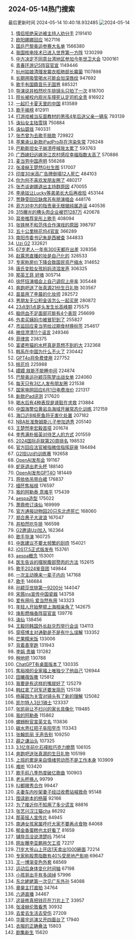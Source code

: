 ## 2024-05-14热门搜索 
最后更新时间 2024-05-14 10:40:18.932485 
![2024-05-14](https://imgs-storage.s3.us-east-005.backblazeb2.com/20240514/2024-05-14.png?versionId=4_z8fbbed132d73df8689c40f13_f109594a6e52ab59f_d20240514_m024018_c005_v0501009_t0009_u01715654418874) 
1. [情侣拒绝采访被主持人劝分手](https://s.weibo.com/weibo?q=%23%E6%83%85%E4%BE%A3%E6%8B%92%E7%BB%9D%E9%87%87%E8%AE%BF%E8%A2%AB%E4%B8%BB%E6%8C%81%E4%BA%BA%E5%8A%9D%E5%88%86%E6%89%8B%23&t=31&band_rank=1&Refer=top) 2191410
1. [欧阳娜娜回应](https://s.weibo.com/weibo?q=%E6%AC%A7%E9%98%B3%E5%A8%9C%E5%A8%9C%E5%9B%9E%E5%BA%94&t=31&band_rank=1&Refer=top) 1627116
1. [国乒巴黎奥运参赛大名单](https://s.weibo.com/weibo?q=%23%E5%9B%BD%E4%B9%92%E5%B7%B4%E9%BB%8E%E5%A5%A5%E8%BF%90%E5%8F%82%E8%B5%9B%E5%A4%A7%E5%90%8D%E5%8D%95%23&t=31&band_rank=2&Refer=top) 1566380
1. [我国核电技术已进入世界第一方阵](https://s.weibo.com/weibo?q=%23%E6%88%91%E5%9B%BD%E6%A0%B8%E7%94%B5%E6%8A%80%E6%9C%AF%E5%B7%B2%E8%BF%9B%E5%85%A5%E4%B8%96%E7%95%8C%E7%AC%AC%E4%B8%80%E6%96%B9%E9%98%B5%23&t=31&band_rank=3&Refer=top) 1230299
1. [中方决定不同意台湾地区参加今年世卫大会](https://s.weibo.com/weibo?q=%23%E4%B8%AD%E6%96%B9%E5%86%B3%E5%AE%9A%E4%B8%8D%E5%90%8C%E6%84%8F%E5%8F%B0%E6%B9%BE%E5%9C%B0%E5%8C%BA%E5%8F%82%E5%8A%A0%E4%BB%8A%E5%B9%B4%E4%B8%96%E5%8D%AB%E5%A4%A7%E4%BC%9A%23&t=31&band_rank=2&Refer=top) 1200161
1. [青春环游记5阵容官宣](https://s.weibo.com/weibo?q=%23%E9%9D%92%E6%98%A5%E7%8E%AF%E6%B8%B8%E8%AE%B05%E9%98%B5%E5%AE%B9%E5%AE%98%E5%AE%A3%23&t=31&band_rank=11&Refer=top) 1149446
1. [杭州姑娘清理发霉衣柜肺部长霉菌](https://s.weibo.com/weibo?q=%23%E6%9D%AD%E5%B7%9E%E5%A7%91%E5%A8%98%E6%B8%85%E7%90%86%E5%8F%91%E9%9C%89%E8%A1%A3%E6%9F%9C%E8%82%BA%E9%83%A8%E9%95%BF%E9%9C%89%E8%8F%8C%23&t=31&band_rank=21&Refer=top) 1107898
1. [长期用吸管喝水可能会加深唇纹](https://s.weibo.com/weibo?q=%23%E9%95%BF%E6%9C%9F%E7%94%A8%E5%90%B8%E7%AE%A1%E5%96%9D%E6%B0%B4%E5%8F%AF%E8%83%BD%E4%BC%9A%E5%8A%A0%E6%B7%B1%E5%94%87%E7%BA%B9%23&t=31&band_rank=5&Refer=top) 947692
1. [歌手有国籍音乐无国界](https://s.weibo.com/weibo?q=%23%E6%AD%8C%E6%89%8B%E6%9C%89%E5%9B%BD%E7%B1%8D%E9%9F%B3%E4%B9%90%E6%97%A0%E5%9B%BD%E7%95%8C%23&t=31&band_rank=2&Refer=top) 885321
1. [导演说井柏然吃牛排镜头只拍了一次](https://s.weibo.com/weibo?q=%23%E5%AF%BC%E6%BC%94%E8%AF%B4%E4%BA%95%E6%9F%8F%E7%84%B6%E5%90%83%E7%89%9B%E6%8E%92%E9%95%9C%E5%A4%B4%E5%8F%AA%E6%8B%8D%E4%BA%86%E4%B8%80%E6%AC%A1%23&t=31&band_rank=27&Refer=top) 818700
1. [院长被校内观光车撞死认定司机全责](https://s.weibo.com/weibo?q=%23%E9%99%A2%E9%95%BF%E8%A2%AB%E6%A0%A1%E5%86%85%E8%A7%82%E5%85%89%E8%BD%A6%E6%92%9E%E6%AD%BB%E8%AE%A4%E5%AE%9A%E5%8F%B8%E6%9C%BA%E5%85%A8%E8%B4%A3%23&t=31&band_rank=5&Refer=top) 816922
1. [一起打卡夏天里的中国](https://s.weibo.com/weibo?q=%23%E4%B8%80%E8%B5%B7%E6%89%93%E5%8D%A1%E5%A4%8F%E5%A4%A9%E9%87%8C%E7%9A%84%E4%B8%AD%E5%9B%BD%23&t=31&band_rank=3&Refer=top) 813589
1. [歌手揭榜](https://s.weibo.com/weibo?q=%E6%AD%8C%E6%89%8B%E6%8F%AD%E6%A6%9C&t=31&band_rank=4&Refer=top) 812911
1. [打游戏被当反面教材的男孩4年后送父亲一辆车](https://s.weibo.com/weibo?q=%23%E6%89%93%E6%B8%B8%E6%88%8F%E8%A2%AB%E5%BD%93%E5%8F%8D%E9%9D%A2%E6%95%99%E6%9D%90%E7%9A%84%E7%94%B7%E5%AD%A94%E5%B9%B4%E5%90%8E%E9%80%81%E7%88%B6%E4%BA%B2%E4%B8%80%E8%BE%86%E8%BD%A6%23&t=31&band_rank=34&Refer=top) 793139
1. [诛仙女主陆雪琪](https://s.weibo.com/weibo?q=%23%E8%AF%9B%E4%BB%99%E5%A5%B3%E4%B8%BB%E9%99%86%E9%9B%AA%E7%90%AA%23&t=31&band_rank=10&Refer=top) 750884
1. [诛仙碧瑶](https://s.weibo.com/weibo?q=%E8%AF%9B%E4%BB%99%E7%A2%A7%E7%91%B6&t=31&band_rank=7&Refer=top) 740331
1. [张杰曾为去歌手赔款](https://s.weibo.com/weibo?q=%23%E5%BC%A0%E6%9D%B0%E6%9B%BE%E4%B8%BA%E5%8E%BB%E6%AD%8C%E6%89%8B%E8%B5%94%E6%AC%BE%23&t=31&band_rank=7&Refer=top) 729822
1. [苹果承认新款iPadPro存在渲染失常](https://s.weibo.com/weibo?q=%23%E8%8B%B9%E6%9E%9C%E6%89%BF%E8%AE%A4%E6%96%B0%E6%AC%BEiPadPro%E5%AD%98%E5%9C%A8%E6%B8%B2%E6%9F%93%E5%A4%B1%E5%B8%B8%23&t=31&band_rank=7&Refer=top) 726248
1. [巴勒斯坦女子崩溃呼喊我太累了](https://s.weibo.com/weibo?q=%23%E5%B7%B4%E5%8B%92%E6%96%AF%E5%9D%A6%E5%A5%B3%E5%AD%90%E5%B4%A9%E6%BA%83%E5%91%BC%E5%96%8A%E6%88%91%E5%A4%AA%E7%B4%AF%E4%BA%86%23&t=31&band_rank=45&Refer=top) 593763
1. [广西媳妇远嫁浙江农村感叹幸福指数太高了](https://s.weibo.com/weibo?q=%23%E5%B9%BF%E8%A5%BF%E5%AA%B3%E5%A6%87%E8%BF%9C%E5%AB%81%E6%B5%99%E6%B1%9F%E5%86%9C%E6%9D%91%E6%84%9F%E5%8F%B9%E5%B9%B8%E7%A6%8F%E6%8C%87%E6%95%B0%E5%A4%AA%E9%AB%98%E4%BA%86%23&t=31&band_rank=49&Refer=top) 570886
1. [麦当劳中国声明](https://s.weibo.com/weibo?q=%23%E9%BA%A6%E5%BD%93%E5%8A%B3%E4%B8%AD%E5%9B%BD%E5%A3%B0%E6%98%8E%23&t=31&band_rank=11&Refer=top) 556268
1. [张凌赫王楚然G社生图](https://s.weibo.com/weibo?q=%23%E5%BC%A0%E5%87%8C%E8%B5%AB%E7%8E%8B%E6%A5%9A%E7%84%B6G%E7%A4%BE%E7%94%9F%E5%9B%BE%23&t=31&band_rank=11&Refer=top) 517007
1. [印度30米高广告牌倒塌12人死亡](https://s.weibo.com/weibo?q=%23%E5%8D%B0%E5%BA%A630%E7%B1%B3%E9%AB%98%E5%B9%BF%E5%91%8A%E7%89%8C%E5%80%92%E5%A1%8C12%E4%BA%BA%E6%AD%BB%E4%BA%A1%23&t=31&band_rank=23&Refer=top) 484103
1. [你为何不喜欢发朋友圈了](https://s.weibo.com/weibo?q=%23%E4%BD%A0%E4%B8%BA%E4%BD%95%E4%B8%8D%E5%96%9C%E6%AC%A2%E5%8F%91%E6%9C%8B%E5%8F%8B%E5%9C%88%E4%BA%86%23&t=31&band_rank=38&Refer=top) 480217
1. [张杰谈谢娜退出主持群原因](https://s.weibo.com/weibo?q=%23%E5%BC%A0%E6%9D%B0%E8%B0%88%E8%B0%A2%E5%A8%9C%E9%80%80%E5%87%BA%E4%B8%BB%E6%8C%81%E7%BE%A4%E5%8E%9F%E5%9B%A0%23&t=31&band_rank=11&Refer=top) 470055
1. [李承铉让Lucky等弟弟长大后再收拾](https://s.weibo.com/weibo?q=%23%E6%9D%8E%E6%89%BF%E9%93%89%E8%AE%A9Lucky%E7%AD%89%E5%BC%9F%E5%BC%9F%E9%95%BF%E5%A4%A7%E5%90%8E%E5%86%8D%E6%94%B6%E6%8B%BE%23&t=31&band_rank=31&Refer=top) 453144
1. [贾静雯回应缺席苏有朋演唱会](https://s.weibo.com/weibo?q=%23%E8%B4%BE%E9%9D%99%E9%9B%AF%E5%9B%9E%E5%BA%94%E7%BC%BA%E5%B8%AD%E8%8B%8F%E6%9C%89%E6%9C%8B%E6%BC%94%E5%94%B1%E4%BC%9A%23&t=31&band_rank=15&Refer=top) 448176
1. [菲方对中方的指责毫无根据纯属造谣](https://s.weibo.com/weibo?q=%23%E8%8F%B2%E6%96%B9%E5%AF%B9%E4%B8%AD%E6%96%B9%E7%9A%84%E6%8C%87%E8%B4%A3%E6%AF%AB%E6%97%A0%E6%A0%B9%E6%8D%AE%E7%BA%AF%E5%B1%9E%E9%80%A0%E8%B0%A3%23&t=31&band_rank=9&Refer=top) 440536
1. [315曝光的槽头肉企业被罚1287万](https://s.weibo.com/weibo?q=%23315%E6%9B%9D%E5%85%89%E7%9A%84%E6%A7%BD%E5%A4%B4%E8%82%89%E4%BC%81%E4%B8%9A%E8%A2%AB%E7%BD%9A1287%E4%B8%87%23&t=31&band_rank=13&Refer=top) 420678
1. [耳帝推荐吴彤上歌手](https://s.weibo.com/weibo?q=%E8%80%B3%E5%B8%9D%E6%8E%A8%E8%8D%90%E5%90%B4%E5%BD%A4%E4%B8%8A%E6%AD%8C%E6%89%8B&t=31&band_rank=13&Refer=top) 408094
1. [张铁林不和范伟合作演戏的原因](https://s.weibo.com/weibo?q=%23%E5%BC%A0%E9%93%81%E6%9E%97%E4%B8%8D%E5%92%8C%E8%8C%83%E4%BC%9F%E5%90%88%E4%BD%9C%E6%BC%94%E6%88%8F%E7%9A%84%E5%8E%9F%E5%9B%A0%23&t=31&band_rank=25&Refer=top) 398797
1. [五十公里桃花坞4官宣](https://s.weibo.com/weibo?q=%23%E4%BA%94%E5%8D%81%E5%85%AC%E9%87%8C%E6%A1%83%E8%8A%B1%E5%9D%9E4%E5%AE%98%E5%AE%A3%23&t=31&band_rank=15&Refer=top) 366289
1. [南阳市委书记朱是西被查](https://s.weibo.com/weibo?q=%23%E5%8D%97%E9%98%B3%E5%B8%82%E5%A7%94%E4%B9%A6%E8%AE%B0%E6%9C%B1%E6%98%AF%E8%A5%BF%E8%A2%AB%E6%9F%A5%23&t=31&band_rank=32&Refer=top) 344833
1. [Uzi G2](https://s.weibo.com/weibo?q=Uzi%20G2&t=31&band_rank=6&Refer=top) 332621
1. [67岁老人一年有300天都在出差](https://s.weibo.com/weibo?q=%2367%E5%B2%81%E8%80%81%E4%BA%BA%E4%B8%80%E5%B9%B4%E6%9C%89300%E5%A4%A9%E9%83%BD%E5%9C%A8%E5%87%BA%E5%B7%AE%23&t=31&band_rank=15&Refer=top) 328356
1. [赵露思直播的妆是自己化的](https://s.weibo.com/weibo?q=%23%E8%B5%B5%E9%9C%B2%E6%80%9D%E7%9B%B4%E6%92%AD%E7%9A%84%E5%A6%86%E6%98%AF%E8%87%AA%E5%B7%B1%E5%8C%96%E7%9A%84%23&t=31&band_rank=8&Refer=top) 326533
1. [专家称房价下降会致国民资产缩水](https://s.weibo.com/weibo?q=%23%E4%B8%93%E5%AE%B6%E7%A7%B0%E6%88%BF%E4%BB%B7%E4%B8%8B%E9%99%8D%E4%BC%9A%E8%87%B4%E5%9B%BD%E6%B0%91%E8%B5%84%E4%BA%A7%E7%BC%A9%E6%B0%B4%23&t=31&band_rank=9&Refer=top) 314652
1. [唐氏变脸女孩妈妈流泪发声](https://s.weibo.com/weibo?q=%23%E5%94%90%E6%B0%8F%E5%8F%98%E8%84%B8%E5%A5%B3%E5%AD%A9%E5%A6%88%E5%A6%88%E6%B5%81%E6%B3%AA%E5%8F%91%E5%A3%B0%23&t=31&band_rank=10&Refer=top) 306325
1. [那英王菲 好嗑](https://s.weibo.com/weibo?q=%E9%82%A3%E8%8B%B1%E7%8E%8B%E8%8F%B2%20%E5%A5%BD%E5%97%91&t=31&band_rank=12&Refer=top) 305714
1. [徐怀钰演唱会上自己调侃上座率](https://s.weibo.com/weibo?q=%23%E5%BE%90%E6%80%80%E9%92%B0%E6%BC%94%E5%94%B1%E4%BC%9A%E4%B8%8A%E8%87%AA%E5%B7%B1%E8%B0%83%E4%BE%83%E4%B8%8A%E5%BA%A7%E7%8E%87%23&t=31&band_rank=16&Refer=top) 305448
1. [奔跑吧送了张真源21份生日礼物](https://s.weibo.com/weibo?q=%23%E5%A5%94%E8%B7%91%E5%90%A7%E9%80%81%E4%BA%86%E5%BC%A0%E7%9C%9F%E6%BA%9021%E4%BB%BD%E7%94%9F%E6%97%A5%E7%A4%BC%E7%89%A9%23&t=31&band_rank=13&Refer=top) 303567
1. [苗苗用了李晨的化妆师](https://s.weibo.com/weibo?q=%23%E8%8B%97%E8%8B%97%E7%94%A8%E4%BA%86%E6%9D%8E%E6%99%A8%E7%9A%84%E5%8C%96%E5%A6%86%E5%B8%88%23&t=31&band_rank=14&Refer=top) 282572
1. [男朋友无公积金该怎么一起买房](https://s.weibo.com/weibo?q=%23%E7%94%B7%E6%9C%8B%E5%8F%8B%E6%97%A0%E5%85%AC%E7%A7%AF%E9%87%91%E8%AF%A5%E6%80%8E%E4%B9%88%E4%B8%80%E8%B5%B7%E4%B9%B0%E6%88%BF%23&t=31&band_rank=21&Refer=top) 280872
1. [23点到1点是头发生长高峰期](https://s.weibo.com/weibo?q=%2323%E7%82%B9%E5%88%B01%E7%82%B9%E6%98%AF%E5%A4%B4%E5%8F%91%E7%94%9F%E9%95%BF%E9%AB%98%E5%B3%B0%E6%9C%9F%23&t=31&band_rank=42&Refer=top) 275575
1. [脑供血不足面部可能有4个表现](https://s.weibo.com/weibo?q=%23%E8%84%91%E4%BE%9B%E8%A1%80%E4%B8%8D%E8%B6%B3%E9%9D%A2%E9%83%A8%E5%8F%AF%E8%83%BD%E6%9C%894%E4%B8%AA%E8%A1%A8%E7%8E%B0%23&t=31&band_rank=22&Refer=top) 256699
1. [外卖买姨妈巾被冒犯到了](https://s.weibo.com/weibo?q=%E5%A4%96%E5%8D%96%E4%B9%B0%E5%A7%A8%E5%A6%88%E5%B7%BE%E8%A2%AB%E5%86%92%E7%8A%AF%E5%88%B0%E4%BA%86&t=31&band_rank=47&Refer=top) 255827
1. [市监回应麦当劳给过期食材换标签](https://s.weibo.com/weibo?q=%23%E5%B8%82%E7%9B%91%E5%9B%9E%E5%BA%94%E9%BA%A6%E5%BD%93%E5%8A%B3%E7%BB%99%E8%BF%87%E6%9C%9F%E9%A3%9F%E6%9D%90%E6%8D%A2%E6%A0%87%E7%AD%BE%23&t=31&band_rank=16&Refer=top) 254617
1. [微信澄清11个谣言](https://s.weibo.com/weibo?q=%23%E5%BE%AE%E4%BF%A1%E6%BE%84%E6%B8%8511%E4%B8%AA%E8%B0%A3%E8%A8%80%23&t=31&band_rank=17&Refer=top) 249346
1. [菲律宾](https://s.weibo.com/weibo?q=%E8%8F%B2%E5%BE%8B%E5%AE%BE&t=31&band_rank=40&Refer=top) 238375
1. [富婆熊猫的水杯真是意想不到的大](https://s.weibo.com/weibo?q=%23%E5%AF%8C%E5%A9%86%E7%86%8A%E7%8C%AB%E7%9A%84%E6%B0%B4%E6%9D%AF%E7%9C%9F%E6%98%AF%E6%84%8F%E6%83%B3%E4%B8%8D%E5%88%B0%E7%9A%84%E5%A4%A7%23&t=31&band_rank=24&Refer=top) 232368
1. [韩系在中国为什么不火了](https://s.weibo.com/weibo?q=%23%E9%9F%A9%E7%B3%BB%E5%9C%A8%E4%B8%AD%E5%9B%BD%E4%B8%BA%E4%BB%80%E4%B9%88%E4%B8%8D%E7%81%AB%E4%BA%86%23&t=31&band_rank=22&Refer=top) 230442
1. [GPT4o将免费使用](https://s.weibo.com/weibo?q=%23GPT4o%E5%B0%86%E5%85%8D%E8%B4%B9%E4%BD%BF%E7%94%A8%23&t=31&band_rank=34&Refer=top) 227752
1. [桃花坞](https://s.weibo.com/weibo?q=%E6%A1%83%E8%8A%B1%E5%9D%9E&t=31&band_rank=26&Refer=top) 225988
1. [嬛嬛 朕能不能睡中间](https://s.weibo.com/weibo?q=%E5%AC%9B%E5%AC%9B%20%E6%9C%95%E8%83%BD%E4%B8%8D%E8%83%BD%E7%9D%A1%E4%B8%AD%E9%97%B4&t=31&band_rank=29&Refer=top) 224874
1. [巴黎奥运孙颖莎陈梦出战女单](https://s.weibo.com/weibo?q=%23%E5%B7%B4%E9%BB%8E%E5%A5%A5%E8%BF%90%E5%AD%99%E9%A2%96%E8%8E%8E%E9%99%88%E6%A2%A6%E5%87%BA%E6%88%98%E5%A5%B3%E5%8D%95%23&t=31&band_rank=27&Refer=top) 224060
1. [每天只有3亿人发布朋友圈](https://s.weibo.com/weibo?q=%23%E6%AF%8F%E5%A4%A9%E5%8F%AA%E6%9C%893%E4%BA%BF%E4%BA%BA%E5%8F%91%E5%B8%83%E6%9C%8B%E5%8F%8B%E5%9C%88%23&t=31&band_rank=21&Refer=top) 221538
1. [国家电网回应6月1日电费涨价](https://s.weibo.com/weibo?q=%23%E5%9B%BD%E5%AE%B6%E7%94%B5%E7%BD%91%E5%9B%9E%E5%BA%946%E6%9C%881%E6%97%A5%E7%94%B5%E8%B4%B9%E6%B6%A8%E4%BB%B7%23&t=31&band_rank=23&Refer=top) 221317
1. [新款iPad评测](https://s.weibo.com/weibo?q=%E6%96%B0%E6%AC%BEiPad%E8%AF%84%E6%B5%8B&t=31&band_rank=28&Refer=top) 217620
1. [喝水后有4种表现是肾脏在求救](https://s.weibo.com/weibo?q=%23%E5%96%9D%E6%B0%B4%E5%90%8E%E6%9C%894%E7%A7%8D%E8%A1%A8%E7%8E%B0%E6%98%AF%E8%82%BE%E8%84%8F%E5%9C%A8%E6%B1%82%E6%95%91%23&t=31&band_rank=24&Refer=top) 213884
1. [中国海警位黄岩岛海域开展常态化训练](https://s.weibo.com/weibo?q=%23%E4%B8%AD%E5%9B%BD%E6%B5%B7%E8%AD%A6%E4%BD%8D%E9%BB%84%E5%B2%A9%E5%B2%9B%E6%B5%B7%E5%9F%9F%E5%BC%80%E5%B1%95%E5%B8%B8%E6%80%81%E5%8C%96%E8%AE%AD%E7%BB%83%23&t=31&band_rank=29&Refer=top) 212159
1. [海口近8吨死鱼将无害化处置](https://s.weibo.com/weibo?q=%23%E6%B5%B7%E5%8F%A3%E8%BF%918%E5%90%A8%E6%AD%BB%E9%B1%BC%E5%B0%86%E6%97%A0%E5%AE%B3%E5%8C%96%E5%A4%84%E7%BD%AE%23&t=31&band_rank=19&Refer=top) 207182
1. [NBA批准詹姆斯儿子参加选秀](https://s.weibo.com/weibo?q=%23NBA%E6%89%B9%E5%87%86%E8%A9%B9%E5%A7%86%E6%96%AF%E5%84%BF%E5%AD%90%E5%8F%82%E5%8A%A0%E9%80%89%E7%A7%80%23&t=31&band_rank=37&Refer=top) 205140
1. [王楚然李宏毅首搭](https://s.weibo.com/weibo?q=%23%E7%8E%8B%E6%A5%9A%E7%84%B6%E6%9D%8E%E5%AE%8F%E6%AF%85%E9%A6%96%E6%90%AD%23&t=31&band_rank=30&Refer=top) 201674
1. [李秀满朴振英对待艺人的方式](https://s.weibo.com/weibo?q=%E6%9D%8E%E7%A7%80%E6%BB%A1%E6%9C%B4%E6%8C%AF%E8%8B%B1%E5%AF%B9%E5%BE%85%E8%89%BA%E4%BA%BA%E7%9A%84%E6%96%B9%E5%BC%8F&t=31&band_rank=34&Refer=top) 201559
1. [2024国际乒联第20周排名](https://s.weibo.com/weibo?q=%232024%E5%9B%BD%E9%99%85%E4%B9%92%E8%81%94%E7%AC%AC20%E5%91%A8%E6%8E%92%E5%90%8D%23&t=31&band_rank=30&Refer=top) 198532
1. [官方回应法官被指微信指挥庭审](https://s.weibo.com/weibo?q=%23%E5%AE%98%E6%96%B9%E5%9B%9E%E5%BA%94%E6%B3%95%E5%AE%98%E8%A2%AB%E6%8C%87%E5%BE%AE%E4%BF%A1%E6%8C%87%E6%8C%A5%E5%BA%AD%E5%AE%A1%23&t=31&band_rank=18&Refer=top) 194494
1. [G2找Uzi约训练赛](https://s.weibo.com/weibo?q=%23G2%E6%89%BEUzi%E7%BA%A6%E8%AE%AD%E7%BB%83%E8%B5%9B%23&t=31&band_rank=19&Refer=top) 192658
1. [OpenAI发布会](https://s.weibo.com/weibo?q=%23OpenAI%E5%8F%91%E5%B8%83%E4%BC%9A%23&t=31&band_rank=30&Refer=top) 191167
1. [蛇哥退出老头杯](https://s.weibo.com/weibo?q=%23%E8%9B%87%E5%93%A5%E9%80%80%E5%87%BA%E8%80%81%E5%A4%B4%E6%9D%AF%23&t=31&band_rank=20&Refer=top) 188140
1. [OpenAI发布GPT4O](https://s.weibo.com/weibo?q=%23OpenAI%E5%8F%91%E5%B8%83GPT4O%23&t=31&band_rank=17&Refer=top) 181449
1. [蒋依依吊带白裙](https://s.weibo.com/weibo?q=%23%E8%92%8B%E4%BE%9D%E4%BE%9D%E5%90%8A%E5%B8%A6%E7%99%BD%E8%A3%99%23&t=31&band_rank=32&Refer=top) 176837
1. [缅怀焦裕禄](https://s.weibo.com/weibo?q=%23%E7%BC%85%E6%80%80%E7%84%A6%E8%A3%95%E7%A6%84%23&t=31&band_rank=32&Refer=top) 176597
1. [我的阿勒泰 意难平](https://s.weibo.com/weibo?q=%E6%88%91%E7%9A%84%E9%98%BF%E5%8B%92%E6%B3%B0%20%E6%84%8F%E9%9A%BE%E5%B9%B3&t=31&band_rank=39&Refer=top) 175439
1. [aespa造型](https://s.weibo.com/weibo?q=aespa%E9%80%A0%E5%9E%8B&t=31&band_rank=33&Refer=top) 175022
1. [萧鼎修订诛仙](https://s.weibo.com/weibo?q=%E8%90%A7%E9%BC%8E%E4%BF%AE%E8%AE%A2%E8%AF%9B%E4%BB%99&t=31&band_rank=47&Refer=top) 169999
1. [官方通报动物园20只东北虎死亡](https://s.weibo.com/weibo?q=%23%E5%AE%98%E6%96%B9%E9%80%9A%E6%8A%A5%E5%8A%A8%E7%89%A9%E5%9B%AD20%E5%8F%AA%E4%B8%9C%E5%8C%97%E8%99%8E%E6%AD%BB%E4%BA%A1%23&t=31&band_rank=27&Refer=top) 168060
1. [郑合惠子大波浪](https://s.weibo.com/weibo?q=%23%E9%83%91%E5%90%88%E6%83%A0%E5%AD%90%E5%A4%A7%E6%B3%A2%E6%B5%AA%23&t=31&band_rank=36&Refer=top) 167047
1. [井柏然吃牛排](https://s.weibo.com/weibo?q=%E4%BA%95%E6%9F%8F%E7%84%B6%E5%90%83%E7%89%9B%E6%8E%92&t=31&band_rank=26&Refer=top) 166598
1. [G2邀请Uzi加入](https://s.weibo.com/weibo?q=%23G2%E9%82%80%E8%AF%B7Uzi%E5%8A%A0%E5%85%A5%23&t=31&band_rank=32&Refer=top) 162364
1. [歌手导演](https://s.weibo.com/weibo?q=%23%E6%AD%8C%E6%89%8B%E5%AF%BC%E6%BC%94%23&t=31&band_rank=28&Refer=top) 160725
1. [中医建议不要太频繁的刮痧](https://s.weibo.com/weibo?q=%23%E4%B8%AD%E5%8C%BB%E5%BB%BA%E8%AE%AE%E4%B8%8D%E8%A6%81%E5%A4%AA%E9%A2%91%E7%B9%81%E7%9A%84%E5%88%AE%E7%97%A7%23&t=31&band_rank=30&Refer=top) 154021
1. [iOS17.5正式版发布](https://s.weibo.com/weibo?q=%23iOS17.5%E6%AD%A3%E5%BC%8F%E7%89%88%E5%8F%91%E5%B8%83%23&t=31&band_rank=33&Refer=top) 153761
1. [aespa概念](https://s.weibo.com/weibo?q=aespa%E6%A6%82%E5%BF%B5&t=31&band_rank=31&Refer=top) 153001
1. [医生告诉的摆脱腹部赘肉的方法](https://s.weibo.com/weibo?q=%E5%8C%BB%E7%94%9F%E5%91%8A%E8%AF%89%E7%9A%84%E6%91%86%E8%84%B1%E8%85%B9%E9%83%A8%E8%B5%98%E8%82%89%E7%9A%84%E6%96%B9%E6%B3%95&t=31&band_rank=49&Refer=top) 152615
1. [歌手2024鉴音团](https://s.weibo.com/weibo?q=%E6%AD%8C%E6%89%8B2024%E9%89%B4%E9%9F%B3%E5%9B%A2&t=31&band_rank=38&Refer=top) 149844
1. [一次主动换来一辈子内向](https://s.weibo.com/weibo?q=%E4%B8%80%E6%AC%A1%E4%B8%BB%E5%8A%A8%E6%8D%A2%E6%9D%A5%E4%B8%80%E8%BE%88%E5%AD%90%E5%86%85%E5%90%91&t=31&band_rank=37&Refer=top) 147168
1. [歌手](https://s.weibo.com/weibo?q=%E6%AD%8C%E6%89%8B&t=31&band_rank=32&Refer=top) 146684
1. [孙颖莎世排第一9200分](https://s.weibo.com/weibo?q=%23%E5%AD%99%E9%A2%96%E8%8E%8E%E4%B8%96%E6%8E%92%E7%AC%AC%E4%B8%809200%E5%88%86%23&t=31&band_rank=37&Refer=top) 144047
1. [宋茜ins宣传中国瓷器](https://s.weibo.com/weibo?q=%23%E5%AE%8B%E8%8C%9Cins%E5%AE%A3%E4%BC%A0%E4%B8%AD%E5%9B%BD%E7%93%B7%E5%99%A8%23&t=31&band_rank=14&Refer=top) 143758
1. [爱有用吗 爱当然有用](https://s.weibo.com/weibo?q=%E7%88%B1%E6%9C%89%E7%94%A8%E5%90%97%20%E7%88%B1%E5%BD%93%E7%84%B6%E6%9C%89%E7%94%A8&t=31&band_rank=39&Refer=top) 143323
1. [年轻人开始整顿上海相亲角了](https://s.weibo.com/weibo?q=%23%E5%B9%B4%E8%BD%BB%E4%BA%BA%E5%BC%80%E5%A7%8B%E6%95%B4%E9%A1%BF%E4%B8%8A%E6%B5%B7%E7%9B%B8%E4%BA%B2%E8%A7%92%E4%BA%86%23&t=31&band_rank=39&Refer=top) 142675
1. [烽影燃梅香阵容官宣](https://s.weibo.com/weibo?q=%23%E7%83%BD%E5%BD%B1%E7%87%83%E6%A2%85%E9%A6%99%E9%98%B5%E5%AE%B9%E5%AE%98%E5%AE%A3%23&t=31&band_rank=35&Refer=top) 139776
1. [诛仙](https://s.weibo.com/weibo?q=%E8%AF%9B%E4%BB%99&t=31&band_rank=34&Refer=top) 138456
1. [王毅同韩国外长赵兑烈举行会谈](https://s.weibo.com/weibo?q=%23%E7%8E%8B%E6%AF%85%E5%90%8C%E9%9F%A9%E5%9B%BD%E5%A4%96%E9%95%BF%E8%B5%B5%E5%85%91%E7%83%88%E4%B8%BE%E8%A1%8C%E4%BC%9A%E8%B0%88%23&t=31&band_rank=46&Refer=top) 134113
1. [穿搭博主对通勤是不是有什么误解](https://s.weibo.com/weibo?q=%23%E7%A9%BF%E6%90%AD%E5%8D%9A%E4%B8%BB%E5%AF%B9%E9%80%9A%E5%8B%A4%E6%98%AF%E4%B8%8D%E6%98%AF%E6%9C%89%E4%BB%80%E4%B9%88%E8%AF%AF%E8%A7%A3%23&t=31&band_rank=48&Refer=top) 133352
1. [芒果糯米饭](https://s.weibo.com/weibo?q=%E8%8A%92%E6%9E%9C%E7%B3%AF%E7%B1%B3%E9%A5%AD&t=31&band_rank=29&Refer=top) 133006
1. [背着善宰跑](https://s.weibo.com/weibo?q=%E8%83%8C%E7%9D%80%E5%96%84%E5%AE%B0%E8%B7%91&t=31&band_rank=33&Refer=top) 131943
1. [李娟 责编](https://s.weibo.com/weibo?q=%E6%9D%8E%E5%A8%9F%20%E8%B4%A3%E7%BC%96&t=31&band_rank=34&Refer=top) 131282
1. [种地吧](https://s.weibo.com/weibo?q=%E7%A7%8D%E5%9C%B0%E5%90%A7&t=31&band_rank=42&Refer=top) 130788
1. [ChatGPT有桌面版本了](https://s.weibo.com/weibo?q=%23ChatGPT%E6%9C%89%E6%A1%8C%E9%9D%A2%E7%89%88%E6%9C%AC%E4%BA%86%23&t=31&band_rank=42&Refer=top) 130335
1. [焦裕禄的全家福上唯独少了他自己](https://s.weibo.com/weibo?q=%23%E7%84%A6%E8%A3%95%E7%A6%84%E7%9A%84%E5%85%A8%E5%AE%B6%E7%A6%8F%E4%B8%8A%E5%94%AF%E7%8B%AC%E5%B0%91%E4%BA%86%E4%BB%96%E8%87%AA%E5%B7%B1%23&t=31&band_rank=44&Refer=top) 126944
1. [田曦薇饭撒](https://s.weibo.com/weibo?q=%23%E7%94%B0%E6%9B%A6%E8%96%87%E9%A5%AD%E6%92%92%23&t=31&band_rank=44&Refer=top) 125812
1. [我要是有这样的嘴就好了](https://s.weibo.com/weibo?q=%23%E6%88%91%E8%A6%81%E6%98%AF%E6%9C%89%E8%BF%99%E6%A0%B7%E7%9A%84%E5%98%B4%E5%B0%B1%E5%A5%BD%E4%BA%86%23&t=31&band_rank=46&Refer=top) 125279
1. [韩红拿了冠军还要发简历](https://s.weibo.com/weibo?q=%23%E9%9F%A9%E7%BA%A2%E6%8B%BF%E4%BA%86%E5%86%A0%E5%86%9B%E8%BF%98%E8%A6%81%E5%8F%91%E7%AE%80%E5%8E%86%23&t=31&band_rank=35&Refer=top) 125138
1. [杨幂因为关雪对镜头有了新的理解](https://s.weibo.com/weibo?q=%23%E6%9D%A8%E5%B9%82%E5%9B%A0%E4%B8%BA%E5%85%B3%E9%9B%AA%E5%AF%B9%E9%95%9C%E5%A4%B4%E6%9C%89%E4%BA%86%E6%96%B0%E7%9A%84%E7%90%86%E8%A7%A3%23&t=31&band_rank=36&Refer=top) 125082
1. [凯尔特人3比1骑士](https://s.weibo.com/weibo?q=%23%E5%87%AF%E5%B0%94%E7%89%B9%E4%BA%BA3%E6%AF%941%E9%AA%91%E5%A3%AB%23&t=31&band_rank=38&Refer=top) 123337
1. [张凯丽让不扫兴的家长具像化](https://s.weibo.com/weibo?q=%E5%BC%A0%E5%87%AF%E4%B8%BD%E8%AE%A9%E4%B8%8D%E6%89%AB%E5%85%B4%E7%9A%84%E5%AE%B6%E9%95%BF%E5%85%B7%E5%83%8F%E5%8C%96&t=31&band_rank=37&Refer=top) 119485
1. [我的阿勒泰](https://s.weibo.com/weibo?q=%E6%88%91%E7%9A%84%E9%98%BF%E5%8B%92%E6%B3%B0&t=31&band_rank=45&Refer=top) 115862
1. [螺蛳粉官宣英文名](https://s.weibo.com/weibo?q=%23%E8%9E%BA%E8%9B%B3%E7%B2%89%E5%AE%98%E5%AE%A3%E8%8B%B1%E6%96%87%E5%90%8D%23&t=31&band_rank=50&Refer=top) 113836
1. [碳水界扛把子阜阳早市](https://s.weibo.com/weibo?q=%23%E7%A2%B3%E6%B0%B4%E7%95%8C%E6%89%9B%E6%8A%8A%E5%AD%90%E9%98%9C%E9%98%B3%E6%97%A9%E5%B8%82%23&t=31&band_rank=42&Refer=top) 113343
1. [张翰凯丽 无声告别](https://s.weibo.com/weibo?q=%E5%BC%A0%E7%BF%B0%E5%87%AF%E4%B8%BD%20%E6%97%A0%E5%A3%B0%E5%91%8A%E5%88%AB&t=31&band_rank=38&Refer=top) 109250
1. [薛之谦汕头](https://s.weibo.com/weibo?q=%E8%96%9B%E4%B9%8B%E8%B0%A6%E6%B1%95%E5%A4%B4&t=31&band_rank=35&Refer=top) 107325
1. [3.1亿年前化石撞脸巧克力脆筒](https://s.weibo.com/weibo?q=%233.1%E4%BA%BF%E5%B9%B4%E5%89%8D%E5%8C%96%E7%9F%B3%E6%92%9E%E8%84%B8%E5%B7%A7%E5%85%8B%E5%8A%9B%E8%84%86%E7%AD%92%23&t=31&band_rank=45&Refer=top) 106105
1. [奔跑吧送张真源的生日礼物](https://s.weibo.com/weibo?q=%E5%A5%94%E8%B7%91%E5%90%A7%E9%80%81%E5%BC%A0%E7%9C%9F%E6%BA%90%E7%9A%84%E7%94%9F%E6%97%A5%E7%A4%BC%E7%89%A9&t=31&band_rank=38&Refer=top) 105199
1. [上班的累是来自情绪劳动而不是工作本身](https://s.weibo.com/weibo?q=%23%E4%B8%8A%E7%8F%AD%E7%9A%84%E7%B4%AF%E6%98%AF%E6%9D%A5%E8%87%AA%E6%83%85%E7%BB%AA%E5%8A%B3%E5%8A%A8%E8%80%8C%E4%B8%8D%E6%98%AF%E5%B7%A5%E4%BD%9C%E6%9C%AC%E8%BA%AB%23&t=31&band_rank=40&Refer=top) 103909
1. [难听](https://s.weibo.com/weibo?q=%E9%9A%BE%E5%90%AC&t=31&band_rank=41&Refer=top) 103420
1. [歌手前八季热度破亿歌曲](https://s.weibo.com/weibo?q=%23%E6%AD%8C%E6%89%8B%E5%89%8D%E5%85%AB%E5%AD%A3%E7%83%AD%E5%BA%A6%E7%A0%B4%E4%BA%BF%E6%AD%8C%E6%9B%B2%23&t=31&band_rank=42&Refer=top) 100903
1. [老头杯换人](https://s.weibo.com/weibo?q=%23%E8%80%81%E5%A4%B4%E6%9D%AF%E6%8D%A2%E4%BA%BA%23&t=31&band_rank=48&Refer=top) 99799
1. [IU都暻秀合作](https://s.weibo.com/weibo?q=%23IU%E9%83%BD%E6%9A%BB%E7%A7%80%E5%90%88%E4%BD%9C%23&t=31&band_rank=43&Refer=top) 99447
1. [夫妻车内吵架妻子经过收费站喊救命](https://s.weibo.com/weibo?q=%23%E5%A4%AB%E5%A6%BB%E8%BD%A6%E5%86%85%E5%90%B5%E6%9E%B6%E5%A6%BB%E5%AD%90%E7%BB%8F%E8%BF%87%E6%94%B6%E8%B4%B9%E7%AB%99%E5%96%8A%E6%95%91%E5%91%BD%23&t=31&band_rank=50&Refer=top) 95148
1. [围读剧本的杨幂](https://s.weibo.com/weibo?q=%23%E5%9B%B4%E8%AF%BB%E5%89%A7%E6%9C%AC%E7%9A%84%E6%9D%A8%E5%B9%82%23&t=31&band_rank=44&Refer=top) 92166
1. [为了接近你不知用了多少谎言](https://s.weibo.com/weibo?q=%E4%B8%BA%E4%BA%86%E6%8E%A5%E8%BF%91%E4%BD%A0%E4%B8%8D%E7%9F%A5%E7%94%A8%E4%BA%86%E5%A4%9A%E5%B0%91%E8%B0%8E%E8%A8%80&t=31&band_rank=47&Refer=top) 88816
1. [张艺兴汉江猫cha](https://s.weibo.com/weibo?q=%23%E5%BC%A0%E8%89%BA%E5%85%B4%E6%B1%89%E6%B1%9F%E7%8C%ABcha%23&t=31&band_rank=45&Refer=top) 86292
1. [那英摇人宣传片](https://s.weibo.com/weibo?q=%E9%82%A3%E8%8B%B1%E6%91%87%E4%BA%BA%E5%AE%A3%E4%BC%A0%E7%89%87&t=31&band_rank=46&Refer=top) 84945
1. [南通女孩家属呼吁大家不要再点食物](https://s.weibo.com/weibo?q=%23%E5%8D%97%E9%80%9A%E5%A5%B3%E5%AD%A9%E5%AE%B6%E5%B1%9E%E5%91%BC%E5%90%81%E5%A4%A7%E5%AE%B6%E4%B8%8D%E8%A6%81%E5%86%8D%E7%82%B9%E9%A3%9F%E7%89%A9%23&t=31&band_rank=49&Refer=top) 84068
1. [郁金香蛋糕也太好看了](https://s.weibo.com/weibo?q=%E9%83%81%E9%87%91%E9%A6%99%E8%9B%8B%E7%B3%95%E4%B9%9F%E5%A4%AA%E5%A5%BD%E7%9C%8B%E4%BA%86&t=31&band_rank=41&Refer=top) 81659
1. [辅导员没说清楚吗](https://s.weibo.com/weibo?q=%E8%BE%85%E5%AF%BC%E5%91%98%E6%B2%A1%E8%AF%B4%E6%B8%85%E6%A5%9A%E5%90%97&t=31&band_rank=44&Refer=top) 75614
1. [网友曝李亚鹏拖欠工资](https://s.weibo.com/weibo?q=%23%E7%BD%91%E5%8F%8B%E6%9B%9D%E6%9D%8E%E4%BA%9A%E9%B9%8F%E6%8B%96%E6%AC%A0%E5%B7%A5%E8%B5%84%23&t=31&band_rank=48&Refer=top) 72217
1. [71岁大爷山上开店1天卖出1000碗面](https://s.weibo.com/weibo?q=%2371%E5%B2%81%E5%A4%A7%E7%88%B7%E5%B1%B1%E4%B8%8A%E5%BC%80%E5%BA%971%E5%A4%A9%E5%8D%96%E5%87%BA1000%E7%A2%97%E9%9D%A2%23&t=31&band_rank=50&Refer=top) 72214
1. [专家称股票指数有40%受房地产影响](https://s.weibo.com/weibo?q=%23%E4%B8%93%E5%AE%B6%E7%A7%B0%E8%82%A1%E7%A5%A8%E6%8C%87%E6%95%B0%E6%9C%8940%25%E5%8F%97%E6%88%BF%E5%9C%B0%E4%BA%A7%E5%BD%B1%E5%93%8D%23&t=31&band_rank=43&Refer=top) 69647
1. [王一博渐变色外套](https://s.weibo.com/weibo?q=%23%E7%8E%8B%E4%B8%80%E5%8D%9A%E6%B8%90%E5%8F%98%E8%89%B2%E5%A4%96%E5%A5%97%23&t=31&band_rank=48&Refer=top) 68569
1. [运动后身体变化时间轴](https://s.weibo.com/weibo?q=%23%E8%BF%90%E5%8A%A8%E5%90%8E%E8%BA%AB%E4%BD%93%E5%8F%98%E5%8C%96%E6%97%B6%E9%97%B4%E8%BD%B4%23&t=31&band_rank=46&Refer=top) 67198
1. [小孩哥出手有多阔绰](https://s.weibo.com/weibo?q=%E5%B0%8F%E5%AD%A9%E5%93%A5%E5%87%BA%E6%89%8B%E6%9C%89%E5%A4%9A%E9%98%94%E7%BB%B0&t=31&band_rank=50&Refer=top) 57996
1. [东北姥姥第一次见广东外孙](https://s.weibo.com/weibo?q=%23%E4%B8%9C%E5%8C%97%E5%A7%A5%E5%A7%A5%E7%AC%AC%E4%B8%80%E6%AC%A1%E8%A7%81%E5%B9%BF%E4%B8%9C%E5%A4%96%E5%AD%99%23&t=31&band_rank=50&Refer=top) 54088
1. [章昊主打直拍](https://s.weibo.com/weibo?q=%23%E7%AB%A0%E6%98%8A%E4%B8%BB%E6%89%93%E7%9B%B4%E6%8B%8D%23&t=31&band_rank=49&Refer=top) 34764
1. [六道直播](https://s.weibo.com/weibo?q=%E5%85%AD%E9%81%93%E7%9B%B4%E6%92%AD&t=31&band_rank=38&Refer=top) 34467
1. [这装修真把钱花在刀刃上了](https://s.weibo.com/weibo?q=%23%E8%BF%99%E8%A3%85%E4%BF%AE%E7%9C%9F%E6%8A%8A%E9%92%B1%E8%8A%B1%E5%9C%A8%E5%88%80%E5%88%83%E4%B8%8A%E4%BA%86%23&t=31&band_rank=50&Refer=top) 33957
1. [张凌赫伦敦看秀](https://s.weibo.com/weibo?q=%23%E5%BC%A0%E5%87%8C%E8%B5%AB%E4%BC%A6%E6%95%A6%E7%9C%8B%E7%A7%80%23&t=31&band_rank=40&Refer=top) 30932
1. [去爱去生活去受伤](https://s.weibo.com/weibo?q=%23%E5%8E%BB%E7%88%B1%E5%8E%BB%E7%94%9F%E6%B4%BB%E5%8E%BB%E5%8F%97%E4%BC%A4%23&t=31&band_rank=49&Refer=top) 27209
1. [华晨宇巡演又开四面台了](https://s.weibo.com/weibo?q=%23%E5%8D%8E%E6%99%A8%E5%AE%87%E5%B7%A1%E6%BC%94%E5%8F%88%E5%BC%80%E5%9B%9B%E9%9D%A2%E5%8F%B0%E4%BA%86%23&t=31&band_rank=48&Refer=top) 17940
1. [衣服的正确叠法](https://s.weibo.com/weibo?q=%E8%A1%A3%E6%9C%8D%E7%9A%84%E6%AD%A3%E7%A1%AE%E5%8F%A0%E6%B3%95&t=31&band_rank=49&Refer=top) 15803
1. [剧集新生](https://s.weibo.com/weibo?q=%E5%89%A7%E9%9B%86%E6%96%B0%E7%94%9F&t=31&band_rank=50&Refer=top) 15620
